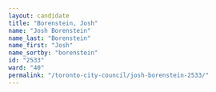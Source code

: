 ```yaml
---
layout: candidate
title: "Borenstein, Josh"
name: "Josh Borenstein"
name_last: "Borenstein"
name_first: "Josh"
name_sortby: "borenstein"
id: "2533"
ward: "40"
permalink: "/toronto-city-council/josh-borenstein-2533/"
---
```

